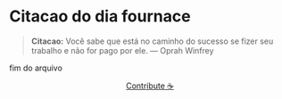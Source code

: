 # Citacao do dia fournace

> **Citacao:** Você sabe que está no caminho do sucesso se fizer seu trabalho e não for pago por ele. — Oprah Winfrey

fim do arquivo

<watermark-footer>
<p align="center">
  <a href="https://github.com/ruisuan/ruisuan/blob/main/contribute.md">Contribute ☕</a>
</p>
</watermark-footer>
